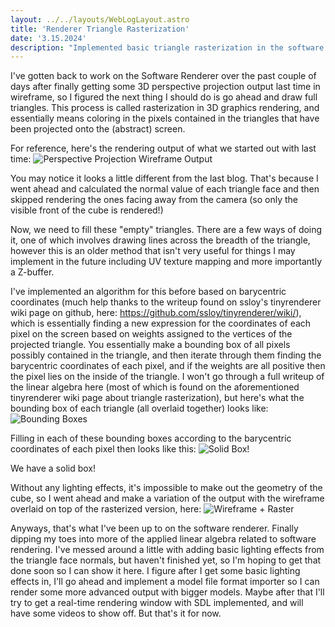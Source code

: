 ```yaml
---
layout: ../../layouts/WebLogLayout.astro
title: 'Renderer Triangle Rasterization'
date: '3.15.2024'
description: "Implemented basic triangle rasterization in the software renderer."
---
```

I've gotten back to work on the Software Renderer over the past couple of days after finally getting some 3D perspective projection output last time in wireframe, so I figured the next thing I should do is go ahead and draw full triangles. This process is called rasterization in 3D graphics rendering, and essentially means coloring in the pixels contained in the triangles that have been projected onto the (abstract) screen.

For reference, here's the rendering output of what we started out with last time:
![Perspective Projection Wireframe Output](/personal-website/blogimages/blog6/blog6_projection.png)

You may notice it looks a little different from the last blog. That's because I went ahead and calculated the normal value of each triangle face and then skipped rendering the ones facing away from the camera (so only the visible front of the cube is rendered!)

Now, we need to fill these "empty" triangles. There are a few ways of doing it, one of which involves drawing lines across the breadth of the triangle, however this is an older method that isn't very useful for things I may implement in the future including UV texture mapping and more importantly a Z-buffer.

I've implemented an algorithm for this before based on barycentric coordinates (much help thanks to the writeup found on ssloy's tinyrenderer wiki page on github, here: https://github.com/ssloy/tinyrenderer/wiki/), which is essentially finding a new expression for the coordinates of each pixel on the screen based on weights assigned to the vertices of the projected triangle. You essentially make a bounding box of all pixels possibly contained in the triangle, and then iterate through them finding the barycentric coordinates of each pixel, and if the weights are all positive then the pixel lies on the inside of the triangle. I won't go through a full writeup of the linear algebra here (most of which is found on the aforementioned tinyrenderer wiki page about triangle rasterization), but here's what the bounding box of each triangle (all overlaid together) looks like:
![Bounding Boxes](/personal-website/blogimages/blog6/blog6_boundingbox.png)

Filling in each of these bounding boxes according to the barycentric coordinates of each pixel then looks like this:
![Solid Box!](/personal-website/blogimages/blog6/blog6_firstraster.png)

We have a solid box!

Without any lighting effects, it's impossible to make out the geometry of the cube, so I went ahead and make a variation of the output with the wireframe overlaid on top of the rasterized version, here:
![Wireframe + Raster](/personal-website/blogimages/blog6/blog6_wireframeraster.png)

Anyways, that's what I've been up to on the software renderer. Finally dipping my toes into more of the applied linear algebra related to software rendering. I've messed around a little with adding basic lighting effects from the triangle face normals, but haven't finished yet, so I'm hoping to get that done soon so I can show it here. I figure after I get some basic lighting effects in, I'll go ahead and implement a model file format importer so I can render some more advanced output with bigger models. Maybe after that I'll try to get a real-time rendering window with SDL implemented, and will have some videos to show off. But that's it for now.